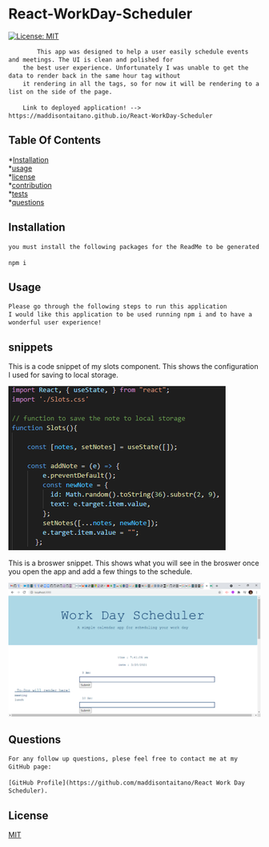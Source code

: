 # React-WorkDay-Scheduler
 [![License: MIT](https://img.shields.io/badge/License-MIT-yellow.svg)](https://opensource.org/licenses/MIT)

            This app was designed to help a user easily schedule events and meetings. The UI is clean and polished for
        the best user experience. Unfortunately I was unable to get the data to render back in the same hour tag without 
        it rendering in all the tags, so for now it will be rendering to a list on the side of the page. 
        
        Link to deployed application! --> https://maddisontaitano.github.io/React-WorkDay-Scheduler
    

## Table Of Contents

*[Installation](#installation) <br>
*[usage](#usage) <br>
*[license](#license) <br>
*[contribution](#contribution) <br>
*[tests](#tests) <br>
*[questions](#questions) <br>


## Installation
    you must install the following packages for the ReadMe to be generated

    npm i
   
    
## Usage
    Please go through the following steps to run this application 
    I would like this application to be used running npm i and to have a wonderful user experience!


## snippets

This is a code snippet of my slots component. This shows the configuration I used for saving to local storage.

![GitHub Logo](/img/codesnippet.png)

This is a broswer snippet. This shows what you will see in the broswer once you open the app and add a few things to the schedule.

![GitHub Logo](/img/UIsnippet.png)
    

   
## Questions
    For any follow up questions, plese feel free to contact me at my GitHub page:

    [GitHub Profile](https://github.com/maddisontaitano/React Work Day Scheduler).
    
## License
[MIT](https://choosealicense.com/licenses/mit/)
